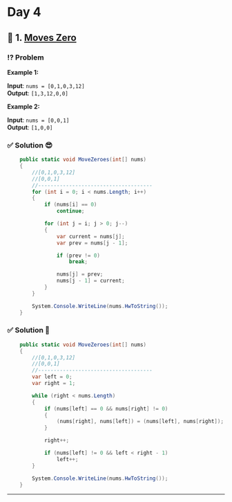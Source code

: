 # Day 4

## 📌 1. [Moves Zero](https://leetcode.com/problems/move-zeroes/)

### ⁉️ Problem

**Example 1:**

**Input**: `nums = [0,1,0,3,12]`  
**Output**: `[1,3,12,0,0]`

**Example 2:**

**Input**: `nums = [0,0,1]`  
**Output**: `[1,0,0]`

### ✅ Solution 😎

```cs
    public static void MoveZeroes(int[] nums)
    {
        //[0,1,0,3,12]
        //[0,0,1]
        //-------------------------------------
        for (int i = 0; i < nums.Length; i++)
        {
            if (nums[i] == 0)
                continue;

            for (int j = i; j > 0; j--)
            {
                var current = nums[j];
                var prev = nums[j - 1];

                if (prev != 0)
                    break;

                nums[j] = prev;
                nums[j - 1] = current;
            }
        }

        System.Console.WriteLine(nums.HwToString());
    }
```

### ✅ Solution 🤖

```cs
    public static void MoveZeroes(int[] nums)
    {
        //[0,1,0,3,12]
        //[0,0,1]
        //-------------------------------------
        var left = 0;
        var right = 1;

        while (right < nums.Length)
        {
            if (nums[left] == 0 && nums[right] != 0)
            {
                (nums[right], nums[left]) = (nums[left], nums[right]);
            }

            right++;

            if (nums[left] != 0 && left < right - 1)
                left++;
        }

        System.Console.WriteLine(nums.HwToString());
    }
```

---
